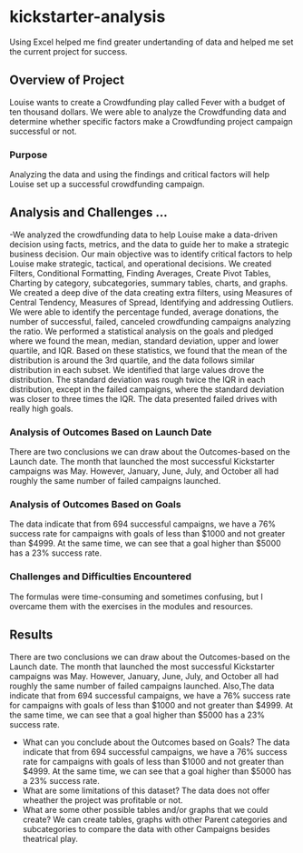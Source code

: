 # kickstarter-analysis
Using Excel helped me find greater undertanding of data and helped me set the current project for success. 
## Overview of Project
 Louise wants to create a Crowdfunding play called Fever with a budget of ten thousand dollars. We were able to analyze the Crowdfunding data and determine whether specific factors make a Crowdfunding project campaign successful or not. 
### Purpose
Analyzing the data and using the findings and critical factors will help Louise set up a successful crowdfunding campaign.
## Analysis and Challenges ...
-We analyzed the crowdfunding data to help Louise make a data-driven decision using facts, metrics, and the data to guide her to make a strategic business decision. Our main objective was to identify critical factors to help Louise make strategic, tactical, and operational decisions. We created  Filters, Conditional Formatting, Finding Averages, Create Pivot Tables, Charting by category, subcategories, summary tables, charts, and graphs. We created a deep dive of the data creating extra filters, using Measures of Central Tendency, Measures of Spread, Identifying and addressing Outliers. We were able to identify the percentage funded, average donations, the number of successful, failed, canceled crowdfunding campaigns analyzing the ratio. We performed a statistical analysis on the goals and pledged where we found the mean, median, standard deviation, upper and lower quartile, and IQR. Based on these statistics, we found that the mean of the distribution is around the 3rd quartile, and the data follows similar distribution in each subset. We identified that large values drove the distribution. The standard deviation was rough twice the IQR in each distribution, except in the failed campaigns, where the standard deviation was closer to three times the IQR. The data presented failed drives with really high goals.

### Analysis of Outcomes Based on Launch Date
 There are two conclusions we can draw about the Outcomes-based on the Launch date. The month that launched the most successful Kickstarter campaigns was May. However, January, June, July, and October all had roughly the same number of failed campaigns launched. 
### Analysis of Outcomes Based on Goals
The data indicate that from 694 successful campaigns, we have a 76% success rate for campaigns with goals of less than $1000 and not greater than $4999. At the same time, we can see that a goal higher than $5000 has a 23% success rate. 
### Challenges and Difficulties Encountered
 The formulas were time-consuming and sometimes confusing, but I overcame them with the exercises in the modules and resources.
## Results
There are two conclusions we can draw about the Outcomes-based on the Launch date. The month that launched the most successful Kickstarter campaigns was May. However, January, June, July, and October all had roughly the same number of failed campaigns launched. Also,The data indicate that from 694 successful campaigns, we have a 76% success rate for campaigns with goals of less than $1000 and not greater than $4999. At the same time, we can see that a goal higher than $5000 has a 23% success rate. 

- What can you conclude about the Outcomes based on Goals?
  The data indicate that from 694 successful campaigns, we have a 76% success rate for campaigns with goals of less than $1000 and not greater than $4999. At the same time, we can see that a goal higher than $5000 has a 23% success rate. 
- What are some limitations of this dataset?
  The data does not offer wheather the project was profitable or not. 
- What are some other possible tables and/or graphs that we could create?
 We can create tables, graphs with other Parent categories and subcategories to compare the data with other Campaigns besides theatrical play. 
